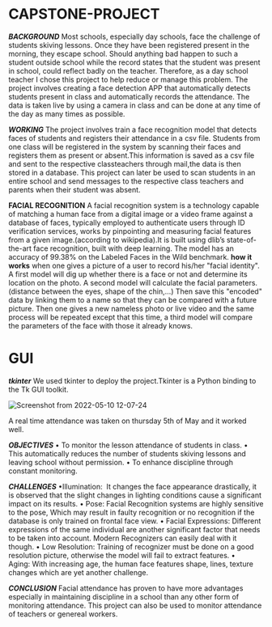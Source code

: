 # CAPSTONE-PROJECT
***BACKGROUND***
Most schools, especially day schools, face the challenge of students skiving lessons. Once they have been registered present in the morning, they escape school. Should anything bad happen to such a student outside school while the record states that the student was present in school, could reflect badly on the teacher. Therefore, as a day school teacher I chose this project to help reduce or manage this problem. The project involves creating a face detection APP that automatically detects students present in class and automatically records the attendance. The data is taken live by using a camera in class and can be done at any time of the day as many times as possible. 

***WORKING***
The project involves train a face recognition model that detects faces of students and registers their attendance in a csv file. Students from one class will be registered in the system by scanning their faces and registers them as present or absent.This information is saved as a csv file and sent to the respective classteachers through mail,the data is then stored in a database. 
This project can later be used to scan students in an entire school and send messages to the respective class teachers and parents when their student was absent.

****FACIAL RECOGNITION****
A facial recognition system is a technology capable of matching a human face from a digital image or a video frame against a database of faces, typically employed to authenticate users through ID verification services, works by pinpointing and measuring facial features from a given image.(according to wikipedia).It is built using dlib’s state-of-the-art face recognition, built with deep learning. The model has an accuracy of 99.38% on the
Labeled Faces in the Wild benchmark.
**how it works**
when one gives a picture of a user to record his/her "facial identity".
A first model will dig up whether there is a face or not and determine its location on the photo.
A second model will calculate the facial parameters. (distance between the eyes, shape of the chin,…)
Then save this "encoded" data by linking them to a name so that they can be compared with a future picture.
Then one gives a new nameless photo or live video and the same process will be repeated except that this time, a third model will compare the parameters of the face with those it already knows.

# GUI
***tkinter***
We used tkinter to deploy the project.Tkinter is a Python binding to the Tk GUI toolkit.

![Screenshot from 2022-05-10 12-07-24](https://user-images.githubusercontent.com/97385199/167604896-e78329da-bbce-4f9a-bade-39dde2f5a9d0.png)

A real time attendance was taken on thursday 5th of May and it worked well.

***OBJECTIVES***
    • To monitor the lesson attendance of students in class.
    • This automatically reduces the number of students skiving lessons and leaving school without permission. 
    • To enhance discipline through constant monitoring. 

***CHALLENGES***
    •Illumination:  It changes the face appearance drastically, it is observed that the slight changes in lighting conditions cause a significant impact on its results.
    • Pose: Facial Recognition systems are highly sensitive to the pose, Which may result in faulty recognition or no recognition if the database is only trained on frontal face view.
    • Facial Expressions: Different expressions of the same individual are another significant factor that needs to be taken into account. Modern Recognizers can easily deal with it though.
    • Low Resolution: Training of recognizer must be done on a good resolution picture, otherwise the model will fail to extract features.
    • Aging: With increasing age, the human face features shape, lines, texture changes which are yet another challenge. 
    
 ***CONCLUSION***
Facial attendance has proven to have more advantages especially in maintaining discipline in a school than any other form of monitoring attendance. This project can also be used to monitor attendance of teachers or genereal workers.

 
 
 
